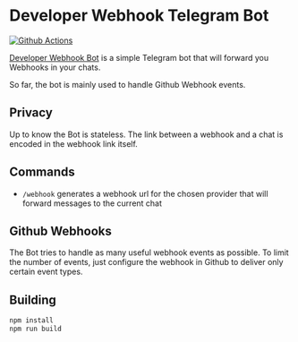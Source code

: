 # Developer Webhook Telegram Bot
[![Github Actions][github-actions-image]][github-actions-url]

[Developer Webhook Bot](https://t.me/developer_webhook_bot) is a simple Telegram bot that will forward you Webhooks in your chats.

So far, the bot is mainly used to handle Github Webhook events.

## Privacy

Up to know the Bot is stateless. The link between a webhook and a chat is encoded in the webhook link itself. 

## Commands
 * `/webhook` generates a webhook url for the chosen provider that will forward messages to the current chat


## Github Webhooks

The Bot tries to handle as many useful webhook events as possible. To limit the number of events, just configure the webhook in Github to deliver only certain event types.

## Building

```sh
npm install
npm run build
```

[github-actions-image]: https://github.com/sgratzl/developer_webhook_bot/workflows/nodeci/badge.svg
[github-actions-url]: https://github.com/sgratzl/developer_webhook_bot/actions
